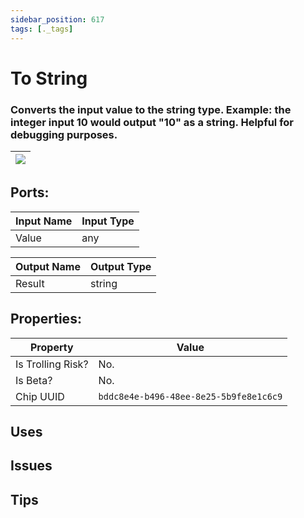 ```yaml
---
sidebar_position: 617
tags: [._tags]
---
```


# To String


### Converts the input value to the string type. Example: the integer input 10 would output "10" as a string. Helpful for debugging purposes.

| ![](https://images-ext-2.discordapp.net/external/MPmIaQzlEPmgGWlgi-WxBBXt0Bjv_zWPkg1y1f_sy3s/https/www.recroomcircuits.com/image/circuit/absolute-value?width=206&height=108) |
|-----|

## Ports:

| Input Name | Input Type |
|-----------|-----------|
| Value | any |

| Output Name | Output Type |
|-----------|-----------|
| Result | string |

## Properties:

| Property  | Value |
|-------------------|-----------|
| Is Trolling Risk? | No. |
| Is Beta? | No. |
| Chip UUID | `bddc8e4e-b496-48ee-8e25-5b9fe8e1c6c9` |

## Uses

## Issues

## Tips